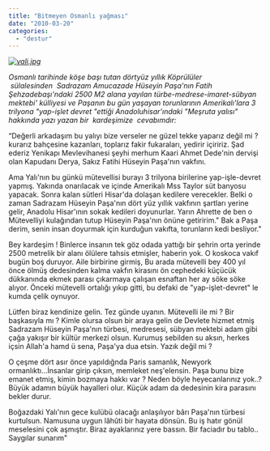 ```yaml
---
title: "Bitmeyen Osmanlı yağması"
date: "2010-03-20"
categories: 
  - "destur"
---
```


_[![yali.jpg](/uploads/2010/03/yali.jpg)](/uploads/2010/03/yali.jpg "yali.jpg")_

_Osmanlı tarihinde köşe başı tutan dörtyüz yıllık Köprülüler  sülalesinden  Sadrazam Amucazade Hüseyin Paşa'nın Fatih Şehzadebaşı'ndaki 2500 M2 alana yayılan türbe-medrese-imaret-sübyan mektebi' külliyesi ve Paşanın bu gün yaşayan torunlarının Amerikalı'lara 3 trilyona "yap-işlet devret "ettiği Anadoluhisar'ındaki "Meşruta yalısı" hakkında yazı yazan bir  kardeşimize  cevabımdır:_

“Değerli arkadaşım bu yalıyı bize verseler ne güzel tekke yaparız değil mi ? kurarız bahçesine kazanları, toplarız fakir fukaraları, yedirir içiririz. Şad ederiz Yenikapı Mevlevihanesi şeyhi merhum Kaari Ahmet Dede'nin dervişi olan Kapudanı Derya, Sakız Fatihi Hüseyin Paşa'nın vakfını.

Ama Yalı'nın bu günkü mütevellisi burayı 3 trilyona birilerine yap-işle-devret yapmış. Yakında onarılacak ve içinde Amerikalı Mss Taylor süt banyosu yapacak. Sonra kalan sütleri Hisar'da dolaşan kedilere verecekler. Belki o zaman Sadrazam Hüseyin Paşa'nın dört yüz yıllık vakfının şartları yerine gelir, Anadolu Hisar'ının sokak kedileri doyunurlar. Yarın Ahrette de ben o Mütevelliyi kulağından tutup Hüseyin Paşa'nın önüne getiririm." Bak a Paşa derim, senin insan doyurmak için kurduğun vakıfta, torunların kedi besliyor."

Bey kardeşim ! Binlerce insanın tek göz odada yattığı bir şehrin orta yerinde 2500 metrelik bir alanı ölülere tahsis etmişler, haberin yok. O koskoca vakıf bugün boş duruyor. Aile birbirine girmiş, Bu arada mütevelli bey 400 yıl önce ölmüş dedesinden kalma vakfın kirasını ön cephedeki küçücük dükkanında ekmek parası çıkarmaya çalışan esnaftan her ay söke söke alıyor. Önceki mütevelli ortalığı yıkıp gitti, bu defaki de "yap-işlet-devret" le kumda çelik oynuyor.

Lütfen biraz kendinize gelin. Tez günde uyanın. Mütevelli ile mi ? Bir başkasıyla mı ? Kimle olursa olsun bir araya gelin de Devlete hizmet etmiş Sadrazam Hüseyin Paşa'nın türbesi, medresesi, sübyan mektebi adam gibi çağa yakışır bir kültür merkezi olsun. Kurumuş sebilden su aksın, herkes içsin Allah'a hamd ü sena, Paşa'ya dua etsin. Yazık değil mi ?

O çeşme dört asır önce yapıldığnda Paris samanlık, Newyork ormanlıktı...İnsanlar girip çıksın, memleket neş'elensin. Paşa bunu bize emanet etmiş, kimin bozmaya hakkı var ? Neden böyle heyecanlarınız yok..? Büyük adamın büyük hayalleri olur. Küçük adam da dedesinin kira parasını bekler durur.

Boğazdaki Yalı'nın gece kulübü olacağı anlaşılıyor bârı Paşa'nın türbesi kurtulsun. Namusuna uygun lâhûti bir hayata dönsün. Bu iş hatır gönül meselesini çok aşmıştır. Biraz ayaklarınız yere bassın. Bir faciadır bu tablo.. Saygılar sunarım"

